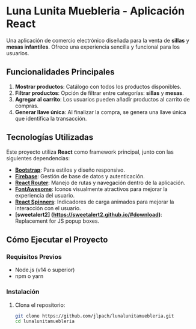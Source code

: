 # Luna Lunita Muebleria - Aplicación React

Una aplicación de comercio electrónico diseñada para la venta de **sillas** y **mesas infantiles**. Ofrece una experiencia sencilla y funcional para los usuarios.

## Funcionalidades Principales

1. **Mostrar productos**: Catálogo con todos los productos disponibles.
2. **Filtrar productos**: Opción de filtrar entre categorías: **sillas** y **mesas**.
3. **Agregar al carrito**: Los usuarios pueden añadir productos al carrito de compras.
4. **Generar llave única**: Al finalizar la compra, se genera una llave única que identifica la transacción.

## Tecnologías Utilizadas

Este proyecto utiliza **React** como framework principal, junto con las siguientes dependencias:

- **[Bootstrap](https://getbootstrap.com/)**: Para estilos y diseño responsivo.
- **[Firebase](https://firebase.google.com/)**: Gestión de base de datos y autenticación.
- **[React Router](https://reactrouter.com/)**: Manejo de rutas y navegación dentro de la aplicación.
- **[FontAwesome](https://fontawesome.com/)**: Iconos visualmente atractivos para mejorar la experiencia del usuario.
- **[React Spinners](https://www.npmjs.com/package/react-spinners)**: Indicadores de carga animados para mejorar la interacción con el usuario.
- **[sweetalert2] (https://sweetalert2.github.io/#download)**: Replacement for JS popup boxes.

## Cómo Ejecutar el Proyecto

### Requisitos Previos

- Node.js (v14 o superior)
- npm o yarn

### Instalación

1. Clona el repositorio:
   ```bash
   git clone https://github.com/jlpach/lunalunitamuebleria.git
   cd lunalunitamuebleria
   ```
